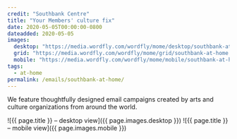 ```yaml
---
credit: "Southbank Centre"
title: "Your Members' culture fix"
date: 2020-05-05T00:00:00-0800
dateadded: 2020-05-05
images:
  desktop: "https://media.wordfly.com/wordfly/mome/desktop/southbank-at-home.jpg"
  grid: "https://media.wordfly.com/wordfly/mome/grid/southbank-at-home.jpg"
  mobile: "https://media.wordfly.com/wordfly/mome/mobile/southbank-at-home.jpg"
tags:
  - at-home
permalink: /emails/southbank-at-home/
---
```

We feature thoughtfully designed email campaigns created by arts and culture organizations from around the world.

![{{ page.title }} – desktop view]({{ page.images.desktop }})
![{{ page.title }} – mobile view]({{ page.images.mobile }})

